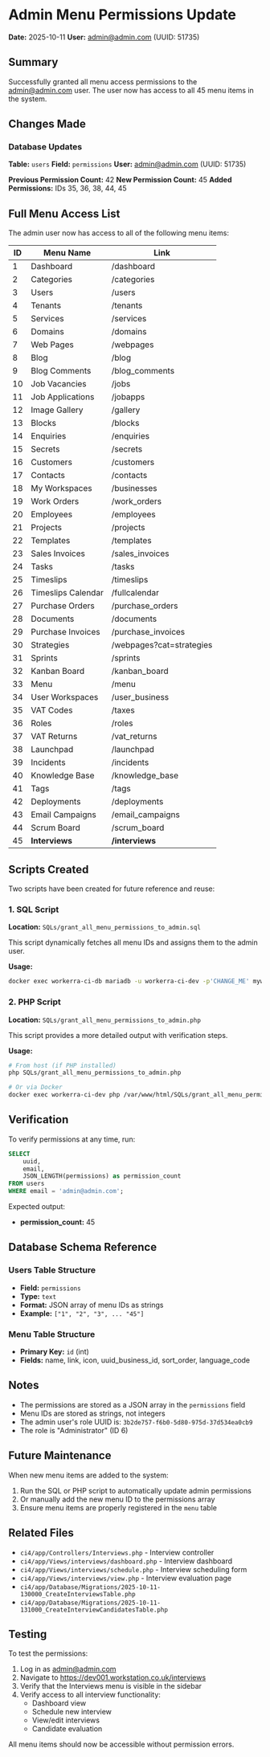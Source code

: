 # Admin Menu Permissions Update

**Date:** 2025-10-11
**User:** admin@admin.com (UUID: 51735)

## Summary

Successfully granted all menu access permissions to the admin@admin.com user. The user now has access to all 45 menu items in the system.

## Changes Made

### Database Updates

**Table:** `users`
**Field:** `permissions`
**User:** admin@admin.com (UUID: 51735)

**Previous Permission Count:** 42
**New Permission Count:** 45
**Added Permissions:** IDs 35, 36, 38, 44, 45

## Full Menu Access List

The admin user now has access to all of the following menu items:

| ID | Menu Name | Link |
|----|-----------|------|
| 1  | Dashboard | /dashboard |
| 2  | Categories | /categories |
| 3  | Users | /users |
| 4  | Tenants | /tenants |
| 5  | Services | /services |
| 6  | Domains | /domains |
| 7  | Web Pages | /webpages |
| 8  | Blog | /blog |
| 9  | Blog Comments | /blog_comments |
| 10 | Job Vacancies | /jobs |
| 11 | Job Applications | /jobapps |
| 12 | Image Gallery | /gallery |
| 13 | Blocks | /blocks |
| 14 | Enquiries | /enquiries |
| 15 | Secrets | /secrets |
| 16 | Customers | /customers |
| 17 | Contacts | /contacts |
| 18 | My Workspaces | /businesses |
| 19 | Work Orders | /work_orders |
| 20 | Employees | /employees |
| 21 | Projects | /projects |
| 22 | Templates | /templates |
| 23 | Sales Invoices | /sales_invoices |
| 24 | Tasks | /tasks |
| 25 | Timeslips | /timeslips |
| 26 | Timeslips Calendar | /fullcalendar |
| 27 | Purchase Orders | /purchase_orders |
| 28 | Documents | /documents |
| 29 | Purchase Invoices | /purchase_invoices |
| 30 | Strategies | /webpages?cat=strategies |
| 31 | Sprints | /sprints |
| 32 | Kanban Board | /kanban_board |
| 33 | Menu | /menu |
| 34 | User Workspaces | /user_business |
| 35 | VAT Codes | /taxes |
| 36 | Roles | /roles |
| 37 | VAT Returns | /vat_returns |
| 38 | Launchpad | /launchpad |
| 39 | Incidents | /incidents |
| 40 | Knowledge Base | /knowledge_base |
| 41 | Tags | /tags |
| 42 | Deployments | /deployments |
| 43 | Email Campaigns | /email_campaigns |
| 44 | Scrum Board | /scrum_board |
| 45 | **Interviews** | **/interviews** |

## Scripts Created

Two scripts have been created for future reference and reuse:

### 1. SQL Script
**Location:** `SQLs/grant_all_menu_permissions_to_admin.sql`

This script dynamically fetches all menu IDs and assigns them to the admin user.

**Usage:**
```bash
docker exec workerra-ci-db mariadb -u workerra-ci-dev -p'CHANGE_ME' myworkstation_dev < SQLs/grant_all_menu_permissions_to_admin.sql
```

### 2. PHP Script
**Location:** `SQLs/grant_all_menu_permissions_to_admin.php`

This script provides a more detailed output with verification steps.

**Usage:**
```bash
# From host (if PHP installed)
php SQLs/grant_all_menu_permissions_to_admin.php

# Or via Docker
docker exec workerra-ci-dev php /var/www/html/SQLs/grant_all_menu_permissions_to_admin.php
```

## Verification

To verify permissions at any time, run:

```sql
SELECT
    uuid,
    email,
    JSON_LENGTH(permissions) as permission_count
FROM users
WHERE email = 'admin@admin.com';
```

Expected output:
- **permission_count:** 45

## Database Schema Reference

### Users Table Structure
- **Field:** `permissions`
- **Type:** `text`
- **Format:** JSON array of menu IDs as strings
- **Example:** `["1", "2", "3", ... "45"]`

### Menu Table Structure
- **Primary Key:** `id` (int)
- **Fields:** name, link, icon, uuid_business_id, sort_order, language_code

## Notes

- The permissions are stored as a JSON array in the `permissions` field
- Menu IDs are stored as strings, not integers
- The admin user's role UUID is: `3b2de757-f6b0-5d80-975d-37d534ea0cb9`
- The role is "Administrator" (ID 6)

## Future Maintenance

When new menu items are added to the system:

1. Run the SQL or PHP script to automatically update admin permissions
2. Or manually add the new menu ID to the permissions array
3. Ensure menu items are properly registered in the `menu` table

## Related Files

- `ci4/app/Controllers/Interviews.php` - Interview controller
- `ci4/app/Views/interviews/dashboard.php` - Interview dashboard
- `ci4/app/Views/interviews/schedule.php` - Interview scheduling form
- `ci4/app/Views/interviews/view.php` - Interview evaluation page
- `ci4/app/Database/Migrations/2025-10-11-130000_CreateInterviewsTable.php`
- `ci4/app/Database/Migrations/2025-10-11-131000_CreateInterviewCandidatesTable.php`

## Testing

To test the permissions:

1. Log in as admin@admin.com
2. Navigate to https://dev001.workstation.co.uk/interviews
3. Verify that the Interviews menu is visible in the sidebar
4. Verify access to all interview functionality:
   - Dashboard view
   - Schedule new interview
   - View/edit interviews
   - Candidate evaluation

All menu items should now be accessible without permission errors.
